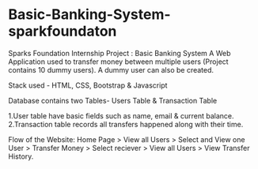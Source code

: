 # Basic-Banking-System-sparkfoundaton

Sparks Foundation Internship Project : Basic Banking System
A Web Application used to transfer money between multiple users (Project contains 10 dummy users). A dummy user can also be created.

Stack used - HTML, CSS, Bootstrap & Javascript 

Database contains two Tables- Users Table & Transaction Table

  1.User table have basic fields such as name, email & current balance.
  2.Transaction table records all transfers happened along with their time.
  
Flow of the Website: Home Page > View all Users > Select and View one User > Transfer Money > Select reciever > View all Users > View Transfer History.
